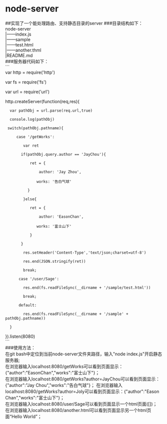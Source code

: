 # node-server
##实现了一个能处理路由、支持静态目录的server
###目录结构如下：  
   node-server  
      |——index.js  
      |——sample  
           |——test.html  
           |——another.thml  
      |README.md    
###服务器代码如下：  
\```  
var http = require('http')
  
  var fs = require('fs')
  
  var url = require('url')

  
  http.createServer(function(req,res){
      
      var pathObj = url.parse(req.url,true)
      
      console.log(pathObj)
     
     switch(pathObj.pathname){
         
         case '/getWorks':
            
            var ret
           
           if(pathObj.query.author == 'JayChou'){
               
               ret = {
                   
                   author: 'Jay Zhou',
                  
                  works: '告白气球'
              
              }
            
            }else{
               
               ret = {
                   
                   author: 'EasonChan',
                  
                  works: '富士山下'
               
               }
           
           }
            
            res.setHeader('Content-Type','text/json;charset=utf-8')
            
            res.end(JSON.stringify(ret))
            
            break;
          
          case '/user/Sage':
            
            res.end(fs.readFileSync(__dirname + '/sample/test.html'))
            
            break;
          
          default:
            
            res.end(fs.readFileSync(__dirname + '/sample' + pathObj.pathname))
      
      }
  
  }).listen(8080)  
\```  
###使用方法：  
在git bash中定位到当前node-server文件夹路径，输入"node index.js"开启静态服务器;  
在浏览器输入localhost:8080/getWorks可以看到页面显示：{"author":"EasonChan","works":"富士山下"}；  
在浏览器输入localhost:8080/getWorks?author=JayChou可以看到页面显示：{"author":"Jay Chou","works":"告白气球"}； 
在浏览器输入localhost:8080/getWorks?author=Joly可以看到页面显示：{"author":"Eason Chan","works":"富士山下"}；  
在浏览器输入localhost:8080/user/Sage可以看到页面显示一个html页面([])；  
在浏览器输入localhost:8080/another.html可以看到页面显示另一个html页面“Hello World”；
